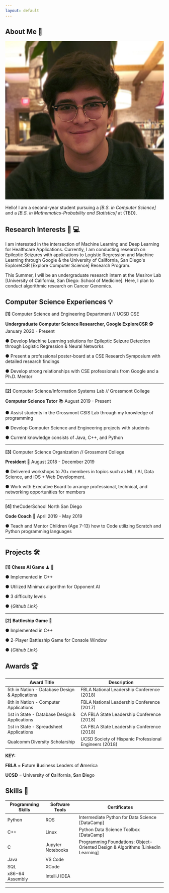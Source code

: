```yaml
---
layout: default
---
```


## About Me 💭

<img class="profile-picture" src="profile_photo.jpg">

Hello! I am a second-year student pursuing a *[B.S. in Computer Science]* and a *[B.S. in Mathematics-Probability and Statistics]* at {TBD}.

## Research Interests 🏥 💻

I am interested in the intersection of Machine Learning and Deep Learning for Healthcare Applications.
Currently, I am conducting research on Epileptic Seizures with applications to Logistic Regression and Machine Learning 
through Google & the University of California, San Diego's ExploreCSR [Explore Computer Science] Research Program.

This Summer, I will be an undergraduate research intern at the Mesirov Lab [University of California, San Diego: School of Medicine].
Here, I plan to conduct algorithmic research on Cancer Genomics.

## Computer Science Experiences 💡

**[1]** Computer Science and Engineering Department // UCSD CSE

**Undergraduate Computer Science Researcher, Google ExploreCSR** 🕵 January 2020 - Present

● Develop Machine Learning solutions for Epileptic Seizure Detection through Logistic
Regression & Neural Networks

● Present a professional poster-board at a CSE Research Symposium with detailed research
findings

● Develop strong relationships with CSE professionals from Google and a Ph.D. Mentor

---

**[2]** Computer Science/Information Systems Lab // Grossmont College

**Computer Science Tutor** 📚 August 2019 - Present

● Assist students in the Grossmont CSIS Lab through my knowledge of programming

● Develop Computer Science and Engineering projects with students

● Current knowledge consists of Java, C++, and Python

---

**[3]** Computer Science Organization // Grossmont College

**President** 🤴 August 2018 - December 2019

● Delivered workshops to 70+ members in topics such as ML / AI, Data Science, and iOS + Web
Development.

● Work with Executive Board to arrange professional, technical, and networking opportunities
for members

---

**[4]** theCoderSchool North San Diego 

**Code Coach** 👥 April 2019 - May 2019

● Teach and Mentor Children (Age 7-13) how to Code utilizing Scratch and Python programming
languages

---

## Projects 🛠

**[1]** **Chess AI Game** ♟ 🧠

● Implemented in C++

● Utilized Minimax algorithm for Opponent AI

● 3 difficulty levels

● {*Github Link*}

---

**[2]** **Battleship Game** 🚢 

● Implemented in C++

● 2-Player Battleship Game for Console Window 

● {*Github Link*}

## Awards 🏆

**Award Title**                               | **Description**                                       |
----------------------------------------------|-------------------------------------------------------|
5th in Nation - Database Design & Applications| FBLA National Leadership Conference (2018)            |
8th in Nation - Computer Applications         | FBLA National Leadership Conference (2017)            |
1st in State - Database Design & Applications | CA FBLA State Leadership Conference (2018)            |
1st in State - Spreadsheet Applications       | CA FBLA State Leadership Conference (2018)            |
Qualcomm Diversity Scholarship                | UCSD Society of Hispanic Professional Engineers (2018)|

**KEY:**

**FBLA** = **F**uture **B**usiness **L**eaders of **A**merica

**UCSD** = **U**niversity of **C**alifornia, **S**an **D**iego

## Skills 🤹

**Programming Skills**   | **Software Tools**    | **Certificates**
-------------------------|-----------------------|---------------------------------------------------------------------------------
Python                   | ROS                   | Intermediate Python for Data Science [DataCamp]
C++                      | Linux                 | Python Data Science Toolbox [DataCamp]
C                        | Jupyter Notebooks     | Programming Foundations: Object-Oriented Design & Algorithms [LinkedIn Learning]
Java                     | VS Code               |
SQL                      | XCode                 |
x86-64 Assembly          | IntelliJ IDEA         |

---